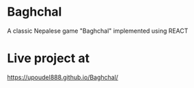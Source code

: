 # Baghchal
A classic Nepalese game "Baghchal" implemented using REACT
# Live project at
https://upoudel888.github.io/Baghchal/    

